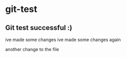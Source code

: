 # git-test

## Git test successful :)

ive made some changes
ive made some changes again

another change to the file